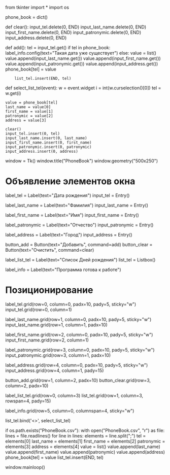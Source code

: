 from tkinter import *
import os

phone_book = dict()


def clear():
    input_tel.delete(0, END)
    input_last_name.delete(0, END)
    input_first_name.delete(0, END)
    input_patronymic.delete(0, END)
    input_address.delete(0, END)


def add():
    tel = input_tel.get()
    if tel in phone_book:
        label_info.config(text="Такая дата уже существует")
    else:
        value = list()
        value.append(input_last_name.get())
        value.append(input_first_name.get())
        value.append(input_patronymic.get())
        value.append(input_address.get())
        phone_book[tel] = value

        list_tel.insert(END, tel)


def select_list_tel(event):
    w = event.widget
    i = int(w.curselection()[0])
    tel = w.get(i)

    value = phone_book[tel]
    last_name = value[0]
    first_name = value[1]
    patronymic = value[2]
    address = value[3]

    clear()
    input_tel.insert(0, tel)
    input_last_name.insert(0, last_name)
    input_first_name.insert(0, first_name)
    input_patronymic.insert(0, patronymic)
    input_address.insert(0, address)


window = Tk()
window.title("PhoneBook")
window.geometry("500x250")

# Объявление элементов окна
label_tel = Label(text="Дата рождения")
input_tel = Entry()

label_last_name = Label(text="Фамилия")
input_last_name = Entry()

label_first_name = Label(text="Имя")
input_first_name = Entry()

label_patronymic = Label(text="Отчество")
input_patronymic = Entry()

label_address = Label(text="Город")
input_address = Entry()

button_add = Button(text="Добавить", command=add)
button_clear = Button(text="Очистить", command=clear)

label_list_tel = Label(text="Список Дней рождения")
list_tel = Listbox()

label_info = Label(text="Программа готова к работе")

# Позиционирование
label_tel.grid(row=0, column=0, padx=10, pady=5, sticky="w")
input_tel.grid(row=0, column=1)

label_last_name.grid(row=1, column=0, padx=10, pady=5, sticky="w")
input_last_name.grid(row=1, column=1, padx=10)

label_first_name.grid(row=2, column=0, padx=10, pady=5, sticky="w")
input_first_name.grid(row=2, column=1)

label_patronymic.grid(row=3, column=0, padx=10, pady=5, sticky="w")
input_patronymic.grid(row=3, column=1, padx=10)

label_address.grid(row=4, column=0, padx=10, pady=5, sticky="w")
input_address.grid(row=4, column=1, pady=15)

button_add.grid(row=1, column=2, padx=10)
button_clear.grid(row=3, column=2, padx=10)

label_list_tel.grid(row=0, column=3)
list_tel.grid(row=1, column=3, rowspan=4, pady=15)

label_info.grid(row=5, column=0, columnspan=4, sticky="w")

list_tel.bind('<<ListboxSelect>>', select_list_tel)

if os.path.exists("PhoneBook.csv"):
    with open("PhoneBook.csv", "r") as file:
        lines = file.readlines()
        for line in lines:
            elements = line.split(";")
            tel = elements[0]
            last_name = elements[1]
            first_name = elements[2]
            patronymic = elements[3]
            address = elements[4]
            value = list()
            value.append(last_name)
            value.append(first_name)
            value.append(patronymic)
            value.append(address)
            phone_book[tel] = value
            list_tel.insert(END, tel)

window.mainloop()
